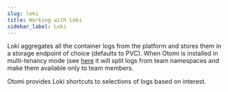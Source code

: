 ```yaml
---
slug: loki
title: Working with Loki
sidebar_label: Loki
---
```


Loki aggregates all the container logs from the platform and stores them in a storage endpoint of choice (defaults to PVC). When Otomi is installed in multi-tenancy mode (see [here](../for-ops/console/settings/otomi) it will split logs from team namespaces and make them available only to team members.

Otomi provides Loki shortcuts to selections of logs based on interest.
